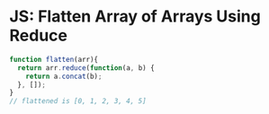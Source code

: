 # JS: Flatten Array of Arrays Using Reduce

```js
function flatten(arr){
  return arr.reduce(function(a, b) {
    return a.concat(b);
  }, []);
}
// flattened is [0, 1, 2, 3, 4, 5]
```